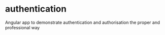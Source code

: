 # authentication
Angular app to demonstrate authentication and authorisation the proper and professional way
